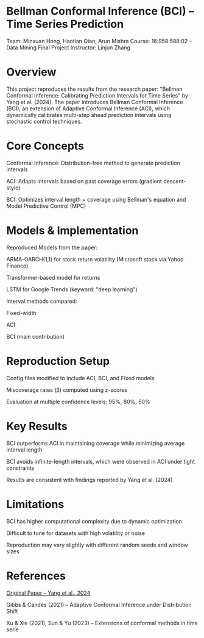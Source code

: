 # Bellman Conformal Inference (BCI) – Time Series Prediction
Team: Minxuan Hong, Haotian Qian, Arun Mishra
Course: 16:958:588:02 – Data Mining Final Project
Instructor: Linjun Zhang

# Overview
This project reproduces the results from the research paper:
"Bellman Conformal Inference: Calibrating Prediction Intervals for Time Series" by Yang et al. (2024).
The paper introduces Bellman Conformal Inference (BCI), an extension of Adaptive Conformal Inference (ACI), which dynamically calibrates multi-step ahead prediction intervals using stochastic control techniques.

# Core Concepts
Conformal Inference: Distribution-free method to generate prediction intervals

ACI: Adapts intervals based on past coverage errors (gradient descent-style)

BCI: Optimizes interval length + coverage using Bellman's equation and Model Predictive Control (MPC)

# Models & Implementation
Reproduced Models from the paper:

ARMA-GARCH(1,1) for stock return volatility (Microsoft stock via Yahoo Finance)

Transformer-based model for returns

LSTM for Google Trends (keyword: "deep learning")

Interval methods compared:

Fixed-width

ACI

BCI (main contribution)

# Reproduction Setup
Config files modified to include ACI, BCI, and Fixed models

Miscoverage rates (β) computed using z-scores

Evaluation at multiple confidence levels: 95%, 80%, 50%

# Key Results
BCI outperforms ACI in maintaining coverage while minimizing average interval length

BCI avoids infinite-length intervals, which were observed in ACI under tight constraints

Results are consistent with findings reported by Yang et al. (2024)

# Limitations
BCI has higher computational complexity due to dynamic optimization

Difficult to tune for datasets with high volatility or noise

Reproduction may vary slightly with different random seeds and window sizes

# References
[Original Paper – Yang et al., 2024](https://openreview.net/forum?id=6vaActvpcp3)

Gibbs & Candès (2021) – Adaptive Conformal Inference under Distribution Shift

Xu & Xie (2021), Sun & Yu (2023) – Extensions of conformal methods in time serie
